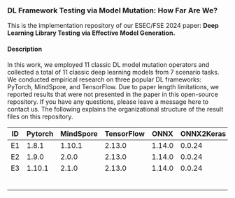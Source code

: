 ### DL Framework Testing via Model Mutation: How Far Are We?

This is the implementation repository of our ESEC/FSE 2024 paper:  **Deep Learning Library Testing via Effective Model Generation.**
#### Description ####
In this work, we employed 11 classic DL model mutation operators and collected a total of 11 classic deep learning models from 7 scenario tasks. We conducted empirical research on three popular DL frameworks: PyTorch, MindSpore, and TensorFlow. Due to paper length limitations, we reported results that were not presented in the paper in this open-source repository. If you have any questions, please leave a message here to contact us. The following explains the organizational structure of the result files on this repository.


| ID | Pytorch | MindSpore | TensorFlow | ONNX   | ONNX2Keras |   |   |   |   |
|----|---------|-----------|------------|--------|------------|---|---|---|---|
| E1 | 1.8.1   | 1.10.1    | 2.13.0     | 1.14.0 | 0.0.24     |   |   |   |   |
| E2 | 1.9.0   | 2.0.0     | 2.13.0     | 1.14.0 | 0.0.24     |   |   |   |   |
| E3 | 1.10.1  | 2.1.0     | 2.13.0     | 1.14.0 | 0.0.24     |   |   |   |   |
|    |         |           |            |        |            |   |   |   |   |
|    |         |           |            |        |            |   |   |   |   |
|    |         |           |            |        |            |   |   |   |   |
|    |         |           |            |        |            |   |   |   |   |
|    |         |           |            |        |            |   |   |   |   |
|    |         |           |            |        |            |   |   |   |   |


